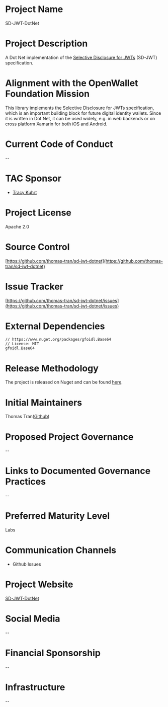 # Project Name

SD-JWT-DotNet

# Project Description

A Dot Net implementation of the [Selective Disclosure for JWTs](https://www.ietf.org/archive/id/draft-ietf-oauth-selective-disclosure-jwt-04.html) (SD-JWT) specification.

# Alignment with the OpenWallet Foundation Mission

This library implements the Selective Disclosure for JWTs specification, which is an important building block for future digital identity wallets. Since it is written in Dot Net, it can be used widely, e.g. in web backends or on cross platform Xamarin for both iOS and Android.

# Current Code of Conduct

--

# TAC Sponsor

- [Tracy Kuhrt](https://github.com/tkuhrt)

# Project License

Apache 2.0

# Source Control

[https://github.com/thomas-tran/sd-jwt-dotnet](https://github.com/thomas-tran/sd-jwt-dotnet)

# Issue Tracker

[https://github.com/thomas-tran/sd-jwt-dotnet/issues](https://github.com/thomas-tran/sd-jwt-dotnet/issues)

# External Dependencies

```nuget
// https://www.nuget.org/packages/gfoidl.Base64
// License: MIT
gfoidl.Base64

```

# Release Methodology

The project is released on Nuget and can be found [here](https://www.nuget.org/packages/).

# Initial Maintainers

Thomas Tran([Github](https://github.com/thomas-tran))

# Proposed Project Governance

--

# Links to Documented Governance Practices

--

# Preferred Maturity Level

Labs

# Communication Channels

- Github Issues

# Project Website

[SD-JWT-DotNet](https://github.com/thomas-tran/sd-jwt-dotnet)

# Social Media

--

# Financial Sponsorship

--

# Infrastructure

--
